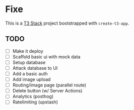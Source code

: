# Fixe

This is a [T3 Stack](https://create.t3.gg/) project bootstrapped with `create-t3-app`.

## TODO

- [ ] Make it deploy
- [ ] Scaffold basic ui with mock data
- [ ] Setup database
- [ ] Attack database to UI
- [ ] Add a basic auth
- [ ] Add image upload
- [ ] Routing/image page (parallel route)
- [ ] Delete button (w/ Server Actions)
- [ ] Analytics (posthog)
- [ ] Ratelimiting (upstash)

